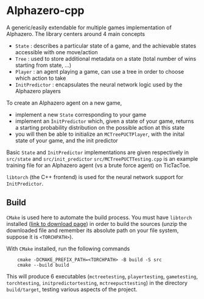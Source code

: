 # Alphazero-cpp

A generic/easily extendable for multiple games implementation of Alphazero.
The library centers around 4 main concepts
- `State` : describes a particular state of a game, and the achievable states accessible with one move/action
- `Tree` : used to store additional metadata on a state (total number of wins starting from state, ...)
- `Player` :  an agent playing a game, can use a tree in order to choose which action to take
- `InitPredictor` : encapsulates the neural network logic used by the Alphazero players

To create an Alphazero agent on a new game,
- implement a new `State` corresponding to your game
- implement an `ÌnitPredictor` which, given a state of your game, returns a starting probability distribution on the possible action at this state
- you will then be able to initialize an `MCTreePUCTPlayer`, with the inital state of your game, and the init predictor

Basic `State` and `InitPredictor` implementations are given respectively in `src/state` and `src/init_predictor`
`src/MCTreePUCTTesting.cpp` is an example training file for an Alphazero agent (vs a brute force agent) on TicTacToe.

`libtorch` (the C++ frontend) is used for the neural network support for `InitPredictor`.

## Build
`CMake` is used here to automate the build process.
You must have `libtorch` installed ([link to download page](https://pytorch.org/get-started/locally/)) in order to build the sources (unzip the downloaded file and remember its absolute path on your file system, suppose it is `<TORCHPATH>`).

With `CMake` installed, run the following commands

```
    cmake -DCMAKE_PREFIX_PATH=<TORCHPATH> -B build -S src
    cmake --build build
```

This will produce 6 executables (`mctreetesting`, `playertesting`, `gametesting`, `torchtesting`, `initpredictortesting`, `mctreepucttesting`) in the directory `build/target`, testing various aspects of the project.
